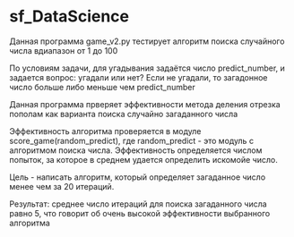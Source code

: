 # sf_DataScience
Данная программа game_v2.py тестирует алгоритм поиска случайного числа вдиапазон от 1 до 100

По условиям задачи, для угадывания задаётся число predict_number, и задается вопрос:
угадали или нет? Если не угадали, то загадонное число больше либо меньше чем predict_number

Данная программа прверяет эффективности метода деления отрезка пополам как варианта поиска случайно загаданного числа 

Эффективность алгоритма проверяется в модуле score_game(random_predict), где random_predict - это 
модуль с алгоритмом поиска числа.
Эффективность определяется числом попыток, за которое в среднем удается определить искомойе число.

Цель - написать алгоритм, который определяет загаданное число менее чем за 20 итераций.

Результат: среднее число итераций для поиска загаданного числа равно 5, что говорит об очень высокой эффективности выбранного алгоритма
